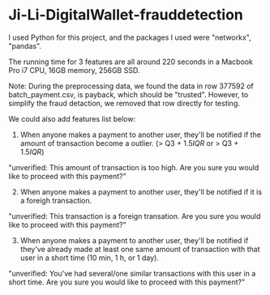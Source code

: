 # Ji-Li-DigitalWallet-frauddetection

I used Python for this project, and the packages I used were "networkx", "pandas".

The running time for 3 features are all around 220 seconds in a Macbook Pro i7 CPU, 16GB memory, 256GB SSD. 

Note: During the preprocessing data, we found the data in row 377592 of batch_payment.csv, is payback, which should be "trusted".
However, to simplify the fraud detaction, we removed that row directly for testing.

We could also add features list below:

1) When anyone makes a payment to another user, they'll be notified if the amount of transaction become a outlier. (> Q3 + 1.5*IQR* or > Q3 + 1.5*IQR*)

"unverified: This amount of transaction is too high. Are you sure you would like to proceed with this payment?"

2) When anyone makes a payment to another user, they'll be notified if it is a foreigh transaction.

"unverified: This transaction is a foreign transation. Are you sure you would like to proceed with this payment?"

3) When anyone makes a payment to another user,  they'll be notified if they've already made at least one same amount of transaction with that user in a short time (10 min, 1 h, or 1 day).

"unverified: You've had several/one similar transactions with this user in a short time. Are you sure you would like to proceed with this payment?"
